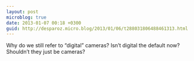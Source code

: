 ```yaml
---
layout: post
microblog: true
date: 2013-01-07 00:18 +0300
guid: http://desparoz.micro.blog/2013/01/06/t288031806488461313.html
---
```

Why do we still refer to “digital” cameras? Isn’t digital the default now? Shouldn’t they just be cameras?
